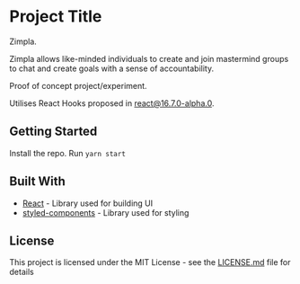# Project Title

Zimpla.

Zimpla allows like-minded individuals to create and join mastermind groups to chat and create goals with a sense of accountability.

Proof of concept project/experiment.

Utilises React Hooks proposed in react@16.7.0-alpha.0.

## Getting Started

Install the repo.
Run ```yarn start```

## Built With

* [React](https://reactjs.org/) - Library used for building UI 
* [styled-components](https://www.styled-components.com/) - Library used for styling

## License

This project is licensed under the MIT License - see the [LICENSE.md](LICENSE.md) file for details
